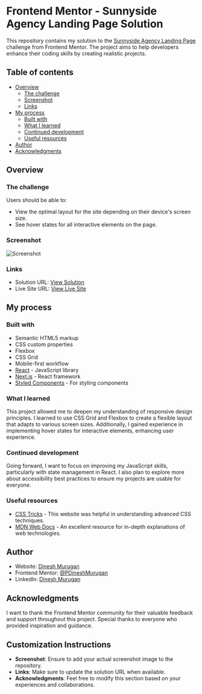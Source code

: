 # Frontend Mentor - Sunnyside Agency Landing Page Solution

This repository contains my solution to the [Sunnyside Agency Landing Page](https://www.frontendmentor.io/challenges/sunnyside-agency-landing-page-7yVs3B6ef) challenge from Frontend Mentor. The project aims to help developers enhance their coding skills by creating realistic projects.

## Table of contents

- [Overview](#overview)
  - [The challenge](#the-challenge)
  - [Screenshot](#screenshot)
  - [Links](#links)
- [My process](#my-process)
  - [Built with](#built-with)
  - [What I learned](#what-i-learned)
  - [Continued development](#continued-development)
  - [Useful resources](#useful-resources)
- [Author](#author)
- [Acknowledgments](#acknowledgments)

## Overview

### The challenge

Users should be able to:

- View the optimal layout for the site depending on their device's screen size.
- See hover states for all interactive elements on the page.

### Screenshot

![Screenshot](./screenshot.jpg)

### Links

- Solution URL: [View Solution](https://your-solution-url.com)
- Live Site URL: [View Live Site](https://dineshmurugan.netlify.app/)

## My process

### Built with

- Semantic HTML5 markup
- CSS custom properties
- Flexbox
- CSS Grid
- Mobile-first workflow
- [React](https://reactjs.org/) - JavaScript library
- [Next.js](https://nextjs.org/) - React framework
- [Styled Components](https://styled-components.com/) - For styling components

### What I learned

This project allowed me to deepen my understanding of responsive design principles. I learned to use CSS Grid and Flexbox to create a flexible layout that adapts to various screen sizes. Additionally, I gained experience in implementing hover states for interactive elements, enhancing user experience.

### Continued development

Going forward, I want to focus on improving my JavaScript skills, particularly with state management in React. I also plan to explore more about accessibility best practices to ensure my projects are usable for everyone.

### Useful resources

- [CSS Tricks](https://css-tricks.com) - This website was helpful in understanding advanced CSS techniques.
- [MDN Web Docs](https://developer.mozilla.org/en-US/) - An excellent resource for in-depth explanations of web technologies.

## Author

- Website: [Dinesh Murugan](https://dineshmurugan.netlify.app/)
- Frontend Mentor: [@PDineshMurugan](https://www.frontendmentor.io/profile/PDineshMurugan)
- LinkedIn: [Dinesh Murugan](https://www.linkedin.com/in/dinesh-murugan-din518/)

## Acknowledgments

I want to thank the Frontend Mentor community for their valuable feedback and support throughout this project. Special thanks to everyone who provided inspiration and guidance.

## Customization Instructions

- **Screenshot**: Ensure to add your actual screenshot image to the repository.
- **Links**: Make sure to update the solution URL when available.
- **Acknowledgments**: Feel free to modify this section based on your experiences and collaborations.
